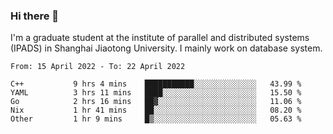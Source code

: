 ### Hi there 👋

I'm a graduate student at the institute of parallel and distributed systems (IPADS) in Shanghai Jiaotong University. I mainly work on database system.

<!--START_SECTION:waka-->

```text
From: 15 April 2022 - To: 22 April 2022

C++           9 hrs 4 mins    ███████████░░░░░░░░░░░░░░   43.99 %
YAML          3 hrs 11 mins   ████░░░░░░░░░░░░░░░░░░░░░   15.50 %
Go            2 hrs 16 mins   ██▓░░░░░░░░░░░░░░░░░░░░░░   11.06 %
Nix           1 hr 41 mins    ██░░░░░░░░░░░░░░░░░░░░░░░   08.20 %
Other         1 hr 9 mins     █▒░░░░░░░░░░░░░░░░░░░░░░░   05.63 %
```

<!--END_SECTION:waka-->

<!--
**yqmmm/yqmmm** is a ✨ _special_ ✨ repository because its `README.md` (this file) appears on your GitHub profile.

Here are some ideas to get you started:

- 🔭 I’m currently working on ...
- 🌱 I’m currently learning ...
- 👯 I’m looking to collaborate on ...
- 🤔 I’m looking for help with ...
- 💬 Ask me about ...
- 📫 How to reach me: ...
- 😄 Pronouns: ...
- ⚡ Fun fact: ...
-->

